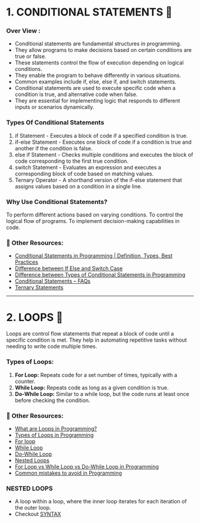 # 1. CONDITIONAL STATEMENTS 💫

### Over View : 
- Conditional statements are fundamental structures in programming.
- They allow programs to make decisions based on certain conditions are true or false.
- These statements control the flow of execution depending on logical conditions.
- They enable the program to behave differently in various situations.
- Common examples include if, else, else if, and switch statements.
- Conditional statements are used to execute specific code when a condition is true, and alternative code when false.
- They are essential for implementing logic that responds to different inputs or scenarios dynamically.

### Types Of Conditional Statements
1. if Statement - Executes a block of code if a specified condition is true.
2. if-else Statement - Executes one block of code if a condition is true and another if the condition is false.
3. else if Statement - Checks multiple conditions and executes the block of code corresponding to the first true condition.
4. switch Statement - Evaluates an expression and executes a corresponding block of code based on matching values.
5. Ternary Operator - A shorthand version of the if-else statement that assigns values based on a condition in a single line. 


### Why Use Conditional Statements?
To perform different actions based on varying conditions.
To control the logical flow of programs.
To implement decision-making capabilities in code.

### 🔗 Other Resources: 
- [Conditional Statements in Programming | Definition, Types, Best Practices](https://www.geeksforgeeks.org/conditional-statements-in-programming/)
- [Difference between If Else and Switch Case](https://www.geeksforgeeks.org/conditional-statements-in-programming/#difference-between-if-else-and-switch-case)
- [Difference between Types of Conditional Statements in Programming](https://www.geeksforgeeks.org/conditional-statements-in-programming/#difference-between-types-of-conditional-statements-in-programming)
- [Conditional Statements – FAQs](https://www.geeksforgeeks.org/conditional-statements-in-programming/#frequently-asked-questions-faqs-in-conditional-statements-in-programming)
- [Ternary Statements](https://www.geeksforgeeks.org/ternary-operator-in-programming/)



--- 


# 2. LOOPS 🔁

Loops are control flow statements that repeat a block of code until a specific condition is met. They help in automating repetitive tasks without needing to write code multiple times.

### Types of Loops:
1. **For Loop:** Repeats code for a set number of times, typically with a counter.
2. **While Loop:** Repeats code as long as a given condition is true.
3. **Do-While Loop:** Similar to a while loop, but the code runs at least once before checking the condition.


### 🔗 Other Resources: 
- [What are Loops in Programming?](https://www.geeksforgeeks.org/loops-programming/?#what-are-loops-in-programming)
- [Types of Loops in Programming](https://www.geeksforgeeks.org/loops-programming/?#types-of-loops-in-programming)
- [For loop](https://www.geeksforgeeks.org/loops-programming/#for-loop)
- [While Loop](https://www.geeksforgeeks.org/loops-programming/#while-loop)
- [Do-While Loop](https://www.geeksforgeeks.org/loops-programming/#dowhile-loop)
- [Nested Loops](https://www.geeksforgeeks.org/loops-programming/#nested-loops)
- [For Loop vs While Loop vs Do-While Loop in Programming](https://www.geeksforgeeks.org/loops-programming/#for-loop-vs-while-loop-vs-dowhile-loop-in-programming)
- [Common mistakes to avoid in Programming](https://www.geeksforgeeks.org/loops-programming/#common-mistakes-to-avoid-in-programming)


### NESTED LOOPS 

- A loop within a loop, where the inner loop iterates for each iteration of the outer loop.
- Checkout [SYNTAX](https://www.geeksforgeeks.org/nested-loops-in-c-with-examples-2/)
